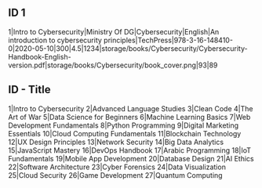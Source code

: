 ## ID 1
1|Intro to Cybersecurity|Ministry Of DG|Cybersecurity|English|An introduction to cybersecurity principles|TechPress|978-3-16-148410-0|2020-05-10|300|4.5|1234|storage/books/Cybersecurity/Cybersecurity-Handbook-English-version.pdf|storage/books/Cybersecurity/book_cover.png|93|89


## ID - Title


1|Intro to Cybersecurity
2|Advanced Language Studies
3|Clean Code
4|The Art of War
5|Data Science for Beginners
6|Machine Learning Basics
7|Web Development Fundamentals
8|Python Programming
9|Digital Marketing Essentials
10|Cloud Computing Fundamentals
11|Blockchain Technology
12|UX Design Principles
13|Network Security
14|Big Data Analytics
15|JavaScript Mastery
16|DevOps Handbook
17|Arabic Programming
18|IoT Fundamentals
19|Mobile App Development
20|Database Design
21|AI Ethics
22|Software Architecture
23|Cyber Forensics
24|Data Visualization
25|Cloud Security
26|Game Development
27|Quantum Computing